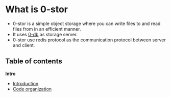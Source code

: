 # What is 0-stor

- 0-stor is a simple object storage where you can write files to and read files from in an efficient manner.
- It uses [0-db](https://github.com/zero-os/0-db) as storage server.
- 0-stor use redis protocol as the communication protocol between server and client.

## Table of contents

**Intro**

* [Introduction](intro.md)
* [Code organization](code_organization.md)
